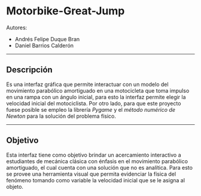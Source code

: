 # Motorbike-Great-Jump
Autores:
  * Andrés Felipe Duque Bran
  * Daniel Barrios Calderón
  
***
## Descripción
Es una interfaz gráfica que permite interactuar con un modelo del movimiento parabólico amortiguado en una motocicleta que toma impulso en una rampa con
un ángulo inicial, para esto la interfaz permite elegir la velocidad inicial del motociclista. Por otro lado, para que este proyecto fuese posible se empleo
la librería *Pygame* y el *método numérico de Newton* para la solución del problema físico.

***
## Objetivo
Esta interfaz tiene como objetivo brindar un acercamiento interactivo a estudiantes de mecánica clásica con énfasis en el movimiento parabólico amortiguado, el cual cuenta con una solución que no es analítica. Para esto se provee una herramienta visual que permita evidenciar la física del fenómeno tomando como variable la velocidad inicial que se le asigna al objeto.



